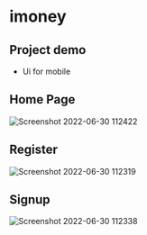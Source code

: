 # imoney

## Project demo
- Ui for mobile
## Home Page
![Screenshot 2022-06-30 112422](https://user-images.githubusercontent.com/65403020/176592520-0386a7fe-f381-483d-8b49-e56451a69ee9.png) 
## Register
![Screenshot 2022-06-30 112319](https://user-images.githubusercontent.com/65403020/176592528-fff78e78-b880-47de-98b3-5b7b8d5967a0.png)
## Signup
![Screenshot 2022-06-30 112338](https://user-images.githubusercontent.com/65403020/176592530-9706d7cc-59bd-46a2-be9b-b1b61a94dbfb.png)
## 
